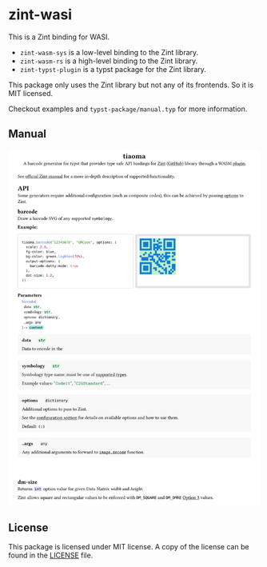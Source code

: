 # zint-wasi

This is a Zint binding for WASI.

- `zint-wasm-sys` is a low-level binding to the Zint library.
- `zint-wasm-rs` is a high-level binding to the Zint library.
- `zint-typst-plugin` is a typst package for the Zint library.

This package only uses the Zint library but not any of its frontends. So it is MIT licensed.

Checkout examples and `typst-package/manual.typ` for more information.

## Manual

<a aria-label="Link to manual" href="https://github.com/Enter-tainer/zint-wasi/blob/master/typst-package/manual.pdf">
  <img src="/assets/manual-preview.svg">
</a>

## License

This package is licensed under MIT license.
A copy of the license can be found in the [LICENSE](./LICENSE) file.
